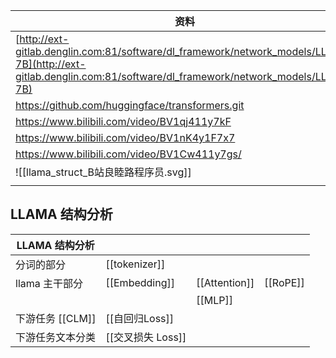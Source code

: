 
| 资料                                                                                                                                                               |
| ---------------------------------------------------------------------------------------------------------------------------------------------------------------- |
| [http://ext-gitlab.denglin.com:81/software/dl_framework/network_models/LLaMA-7B](http://ext-gitlab.denglin.com:81/software/dl_framework/network_models/LLaMA-7B) |
| https://github.com/huggingface/transformers.git                                                                                                                  |
| https://www.bilibili.com/video/BV1qj411y7kF                                                                                                                      |
| https://www.bilibili.com/video/BV1nK4y1F7x7                                                                                                                      |
| https://www.bilibili.com/video/BV1Cw411y7gs/                                                                                                                     |
| ![[llama_struct_B站良睦路程序员.svg]]                                                                                                                                   |
|                                                                                                                                                                  |

## LLAMA 结构分析
| LLAMA 结构分析   |               |               |          |
| ------------ | ------------- | ------------- | -------- |
| 分词的部分        | [[tokenizer]] |               |          |
| llama 主干部分   | [[Embedding]] | [[Attention]] | [[RoPE]] |
|              |               | [[MLP]]       |          |
| 下游任务 [[CLM]] | [[自回归Loss]]   |               |          |
| 下游任务文本分类     | [[交叉损失 Loss]] |               |          |
